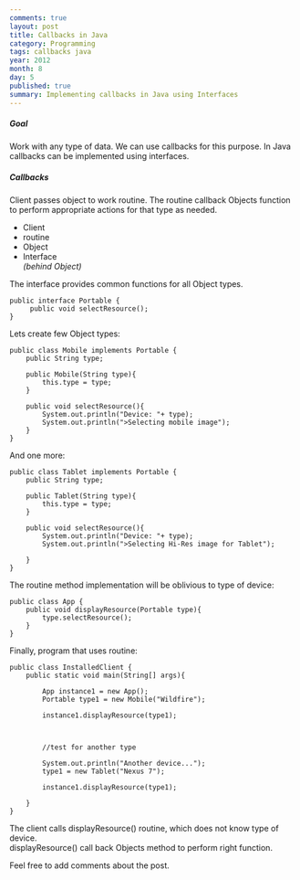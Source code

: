 ```yaml
---
comments: true
layout: post
title: Callbacks in Java
category: Programming
tags: callbacks java
year: 2012
month: 8
day: 5
published: true
summary: Implementing callbacks in Java using Interfaces
---
```


<h5>Goal</h5>
Work with any type of data.   
We can use callbacks for this purpose. In Java callbacks can be implemented using interfaces.

<h5>Callbacks</h5>
Client passes object to work routine.   
The routine callback Objects function to perform appropriate actions for that type as needed.   

<!-- more start -->

* Client
* routine
* Object
* Interface   
  _(behind Object)_


The interface provides common functions for all Object types.

    public interface Portable {
         public void selectResource();
    }

Lets create few Object types:

    public class Mobile implements Portable {
        public String type;

        public Mobile(String type){
            this.type = type;
        }

        public void selectResource(){
            System.out.println("Device: "+ type);
            System.out.println(">Selecting mobile image");
        }
    }

And one more:

    public class Tablet implements Portable {
        public String type;
      
        public Tablet(String type){
            this.type = type;
        }

        public void selectResource(){
            System.out.println("Device: "+ type);
            System.out.println(">Selecting Hi-Res image for Tablet");

        }
    }

The routine method implementation will be oblivious to type of device:

    public class App {
        public void displayResource(Portable type){
            type.selectResource();
        }
    }

Finally, program that uses routine:

    public class InstalledClient {
        public static void main(String[] args){

            App instance1 = new App();
            Portable type1 = new Mobile("Wildfire");

            instance1.displayResource(type1);

 

            //test for another type
            
            System.out.println("Another device...");
            type1 = new Tablet("Nexus 7");

            instance1.displayResource(type1);

        } 
    }

The client calls displayResource() routine, which does not know type of device.   
displayResource() call back Objects method to perform right function.

Feel free to add comments about the post.

<!-- more end -->
